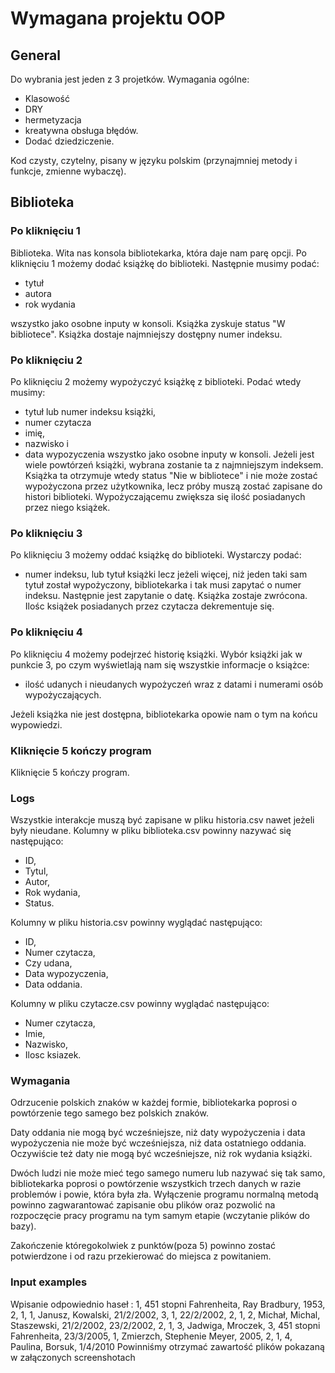 # Wymagana projektu OOP

## General

Do wybrania jest jeden z 3 projetków.
Wymagania ogólne:

- Klasowość
- DRY
- hermetyzacja
- kreatywna obsługa błędów.
- Dodać dziedziczenie.

Kod czysty, czytelny, pisany w języku polskim
(przynajmniej metody i funkcje, zmienne wybaczę).

## Biblioteka

### Po kliknięciu 1

Biblioteka. Wita nas konsola bibliotekarka, która daje nam parę opcji.
Po kliknięciu 1 możemy dodać książkę do biblioteki.
Następnie musimy podać:

- tytuł
- autora
- rok wydania

wszystko jako osobne inputy w konsoli. Książka zyskuje status "W bibliotece".
Książka dostaje najmniejszy dostępny numer indeksu.

### Po kliknięciu 2

Po kliknięciu 2 możemy wypożyczyć książkę z biblioteki. Podać wtedy musimy:

- tytuł lub numer indeksu książki,
- numer czytacza
- imię,
- nazwisko i
- data wypozyczenia
wszystko jako osobne inputy w konsoli. Jeżeli jest wiele powtórzeń książki,
wybrana zostanie ta z najmniejszym indeksem. Książka ta otrzymuje wtedy status
"Nie w bibliotece" i nie może zostać wypożyczona przez użytkownika, lecz próby
muszą zostać zapisane do histori biblioteki. Wypożyczającemu zwiększa się ilość
posiadanych przez niego książek.

### Po kliknięciu 3

Po kliknięciu 3 możemy oddać książkę do biblioteki. Wystarczy podać:

- numer indeksu, lub tytuł książki
lecz jeżeli więcej, niż jeden taki sam tytuł został wypożyczony, bibliotekarka i
tak musi zapytać o numer indeksu. Następnie jest zapytanie o datę. Książka
zostaje zwrócona. Ilośc książek posiadanych przez czytacza dekrementuje się.

### Po kliknięciu 4

Po kliknięciu 4 możemy podejrzeć historię książki. Wybór książki jak
w punkcie 3, po czym wyświetlają nam się wszystkie informacje o książce:

- ilość udanych i nieudanych wypożyczeń wraz z datami i numerami osób
wypożyczających.

Jeżeli książka nie jest dostępna, bibliotekarka opowie nam o tym na końcu
wypowiedzi.

### Kliknięcie 5 kończy program

Kliknięcie 5 kończy program.

### Logs

Wszystkie interakcje muszą być zapisane w pliku historia.csv nawet jeżeli były
nieudane. Kolumny w pliku biblioteka.csv powinny nazywać się następująco:

- ID,
- Tytul,
- Autor,
- Rok wydania,
- Status.

Kolumny w pliku historia.csv powinny wyglądać następująco:

- ID,
- Numer czytacza,
- Czy udana,
- Data wypozyczenia,
- Data oddania.

Kolumny w pliku czytacze.csv powinny wyglądać następująco:

- Numer czytacza,
- Imie,
- Nazwisko,
- Ilosc ksiazek.

### Wymagania

Odrzucenie polskich znaków w każdej formie, bibliotekarka poprosi o powtórzenie tego samego bez polskich znaków.

Daty oddania nie mogą być wcześniejsze, niż daty wypożyczenia i data
wypożyczenia nie może być wcześniejsza, niż data ostatniego oddania. Oczywiście
też daty nie mogą być wcześniejsze, niż rok wydania książki.

Dwóch ludzi nie może mieć tego samego numeru lub nazywać się tak samo,
bibliotekarka poprosi o powtórzenie wszystkich trzech danych w razie problemów
i powie, która była zła. Wyłączenie programu normalną metodą powinno
zagwarantować zapisanie obu plików oraz pozwolić na rozpoczęcie pracy programu
na tym samym etapie (wczytanie plików do bazy).

Zakończenie któregokolwiek z punktów(poza 5) powinno zostać potwierdzone i od razu przekierować do miejsca z powitaniem.

### Input examples

Wpisanie odpowiednio haseł :
1, 451 stopni Fahrenheita, Ray Bradbury, 1953, 2, 1, 1, Janusz, Kowalski, 21/2/2002, 3, 1, 22/2/2002, 2, 1, 2, Michał, Michal, Staszewski, 21/2/2002, 23/2/2002, 2, 1, 3, Jadwiga, Mroczek, 3, 451 stopni Fahrenheita, 23/3/2005, 1, Zmierzch, Stephenie Meyer, 2005, 2, 1, 4, Paulina, Borsuk, 1/4/2010
Powinniśmy otrzymać zawartość plików pokazaną w załączonych screenshotach
